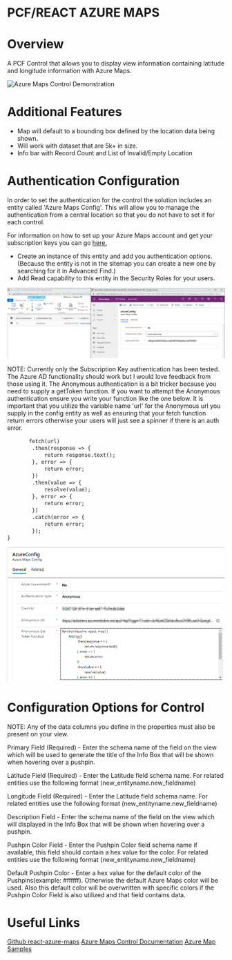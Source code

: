 PCF/REACT AZURE MAPS
================

# Overview
A PCF Control that allows you to display view information containing latitude and longitude information with Azure Maps.

![Azure Maps Control Demonstration](https://github.com/rwilson504/Blogger/blob/master/Azure-Maps-Control/images/azuremapcontrol.gif?raw=true)

# Additional Features
* Map will default to a bounding box defined by the location data being shown.
* Will work with dataset that are 5k+ in size.
* Info bar with Record Count and List of Invalid/Empty Location

# Authentication Configuration

In order to set the authentication for the control the solution includes an entity called 'Azure Maps Config'.  This will allow you to manage the authentication from a central location so that you do not have to set it for each control.

For information on how to set up your Azure Maps account and get your subscription keys you can go [here.](https://docs.microsoft.com/en-us/azure/azure-maps/how-to-manage-account-keys)

- Create an instance of this entity and add you authentication options. (Because the entity is not in the sitemap you can create a new one by searching for it in Advanced Find.)
- Add Read capability to this entity in the Security Roles for your users.

![Azure Maps Config](https://github.com/rwilson504/Blogger/blob/master/Azure-Maps-Control/images/azuremapsconfig.png?raw=true)

NOTE: Currently only the Subscription Key authentication has been tested.  The Azure AD functionality should work but I would love feedback from those using it.  The Anonymous authentication is a bit tricker because you need to supply a getToken function. If you want to attempt the Anonymous authentication ensure you write your function like the one below.  It is important that you utilize the variable name 'url' for the Anonymous url you supply in the config entity as well as ensuring that your fetch function return errors otherwise your users will just see a spinner if there is an auth error.

```function(resolve, reject, map) {
       fetch(url)
		.then(response => {
			return response.text();
		}, error => {
			return error;
		})
		.then(value => {
			resolve(value);
		}, error => {										
			return error;
		})
		.catch(error => {
			return error;
		});
}
```
![Azure Maps Config Anon](https://github.com/rwilson504/Blogger/blob/master/Azure-Maps-Control/images/azuremapsconfiganon.png?raw=true)


# Configuration Options for Control

NOTE: Any of the data columns you define in the properties must also be present on your view.

Primary Field (Required) - Enter the schema name of the field on the view which will be used to generate the title of the Info Box that will be shown when hovering over a pushpin.

Latitude Field (Required) - Enter the Latitude field schema name. For related entities use the following format (new_entityname.new_fieldname)

Longitude Field (Required) - Enter the Latitude field schema name. For related entities use the following format (new_entityname.new_fieldname)

Description Field - Enter the schema name of the field on the view which will displayed in the Info Box that will be shown when hovering over a pushpin.

Pushpin Color Field - Enter the Pushpin Color field schema name if available, this field should contain a hex value for the color. For related entities use the following format (new_entityname.new_fieldname)

Default Pushpin Color - Enter a hex value for the default color of the Pushpins(example: #ffffff).  Otherwise the default Azure Maps color will be used.  Also this default color will be overwritten with specific colors if the Pushpin Color Field is also utilized and that field contains data.

# Useful Links

[Github react-azure-maps](https://github.com/WiredSolutions/react-azure-maps)
[Azure Maps Control Documentation](https://docs.microsoft.com/en-us/azure/azure-maps/how-to-use-map-control)
[Azure Map Samples](https://azuremapscodesamples.azurewebsites.net/)
